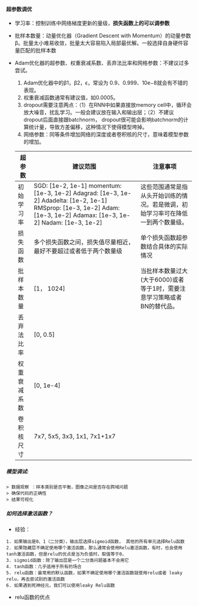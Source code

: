 #### 超参数调优

- 学习率：控制训练中网络梯度更新的量级，**损失函数上的可以调参数**
- 批样本数量：动量优化器（Gradient Descent with Momentum）的动量参数β。批量太小难易收敛，批量太大容易陷入局部最优解。一般选择自身硬件容量匹配的批样本数
- Adam优化器的超参数、权重衰减系数、丢弃法比率和网格参数：不建议过多尝试。
    1. Adam优化器中的β1，β2，ϵ，常设为 0.9、0.999、10e−8就会有不错的表现。
    2. 权重衰减函数通常有建议值，如0.0005。
    3. dropout需要注意两点：（1）在RNN中如果直接放memory cell中，循环会放大噪音，扰乱学习。一般会建议放在输入和输出层；（2）不建议dropout后面直接跟batchnorm， dropout很可能会影响batchnorm的计算统计量，导致方差偏移，这种情况下使得模型垮掉。
    4. 网络参数：同等条件增加网络的深度或者卷积核的尺寸，意味着模型参数的增加。
    
    
    | 超参数 | 建议范围 | 注意事项 |
    | ------ | ------ | ------ |
    | 初始学习率 |SGD: [1e-2, 1e-1] momentum: [1e-3, 1e-2] Adagrad: [1e-3, 1e-2] Adadelta: [1e-2, 1e-1] RMSprop: [1e-3, 1e-2] Adam: [1e-3, 1e-2] Adamax: [1e-3, 1e-2] Nadam: [1e-3, 1e-2] | 这些范围通常是指从头开始训练的情况。若是微调，初始学习率可在降低一到两个数量级。 |
    | 损失函数 | 多个损失函数之间，损失值尽量相近，最好不要超过或者低于两个数量级 | 单个损失函数超参数结合具体的实际情况  |
    | 批样本数量 | [1， 1024] |当批样本数量过大(大于6000)或者等于1时，需要注意学习策略或者BN的替代品。  |
    | 丢弃法比率 | [0, 0.5] |  |
    | 权重衰减系数 | [0, 1e-4] |  |
    | 卷积核尺寸 | 7x7, 5x5, 3x3, 1x1, 7x1+1x7 |  |

##### 模型调试:
    > 数据观察 ：样本类别是否平衡，图像之间是否存在跨域问题
    > 确保代码的正确性
    > 结果可视化
    

##### 如何选择激活函数？
   - 经验：
    
    1. 如果输出是0、1（二分类），输出层选择sigmoid函数， 其他的所有单元选择Relu函数
    2. 如果隐藏层不确定使用哪个激活函数，那么通常会使用Relu激活函数，有时，也会使用tanh激活函数，但是relu的优点是当为负值时，取值等于0，
    3. sigmoid函数：除了输出层是一个二分类问题基本不会用它
    4. tanh函数：几乎适用于所有的场合
    5. relu函数：最常用的默认函数，如果不确定使用哪个激活函数就使用relu或者 leaky relu，再去尝试别的激活函数
    6. 如果遇到死神经元，我们可以使用leaky Relu函数
    
   - relu函数的优点
    
  



